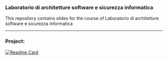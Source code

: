 ### Laboratorio di architetture software e sicurezza informatica
This repository contains slides for the course of Laboratorio di architetture software e sicurezza informatica

---

### Project:

[![Readme Card](https://github-readme-stats.vercel.app/api/pin/?username=pancio-code&repo=CondominioOrganizer)](https://github.com/Pancio-code/CondominioOrganizer)
